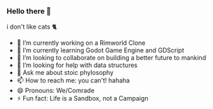 ### Hello there 👋
i don't like cats 🐈

- 🔭 I’m currently working on a Rimworld Clone
- 🌱 I’m currently learning Godot Game Engine and GDScript
- 👯 I’m looking to collaborate on building a better future to mankind
- 🤔 I’m looking for help with data structures
- 💬 Ask me about stoic phylosophy
- 📫 How to reach me: you can't! hahaha
- 😄 Pronouns: We/Comrade
- ⚡ Fun fact: Life is a Sandbox, not a Campaign

<!--
**Rajhakin/Rajhakin** is a ✨ _special_ ✨ repository because its `README.md` (this file) appears on your GitHub profile.

Here are some ideas to get you started:


-->
